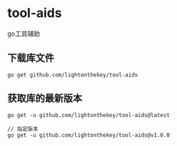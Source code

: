 # tool-aids
go工具辅助


## 下载库文件
```
go get github.com/lightonthekey/tool-aids
```


## 获取库的最新版本
```
go get -u github.com/lightonthekey/tool-aids@latest

// 指定版本
go get -u github.com/lightonthekey/tool-aids@v1.0.0
```